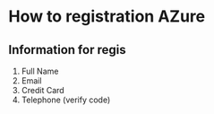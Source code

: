 # How to registration AZure

## Information for regis

1. Full Name
2. Email
3. Credit Card
4. Telephone (verify code)
